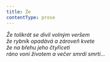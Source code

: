 ```yaml
---
title: Že
contentType: prose
---
```


<section>

_Že tolikrát se divil volným veršem  
že rybník opadává a zároveň kvete  
že na břehu jeho čtyřiceti  
ráno voní životem a večer smrdí smrtí…_

</section>
